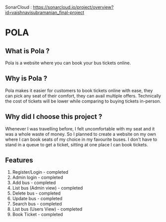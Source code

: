 SonarCloud : https://sonarcloud.io/project/overview?id=vaishnavisubramanian_final-project

# POLA
## What is Pola ?
Pola is a website where you can book your bus tickets online.
## Why is Pola ?
Pola makes it easier for customers to book tickets online with ease, they can pick any seat of their comfort, they can avail multiple offers. Technically the cost of tickets will be lower while comparing to buying tickets in-person.
## Why did I choose this project ?
Whenever I was travelling before, I felt uncomfortable with my seat and it was a whole waste of money. So I planned to create a website on my own where I can book seats of my choice in my favourite buses. I don't have to stand in a queue to get a ticket, sitting at one place I can book tickets.
## Features
1. Register/Login - completed
2. Admin login - completed
3. Add bus - completed
4. List bus (Admin view) -  completed
5. Delete bus -  completed
6. Update bus - completed
7. Search bus - completed
8. List bus (Users View) - completed
9. Book Ticket - completed

